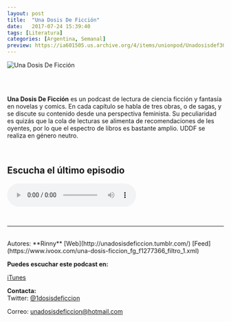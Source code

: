 ```yaml
---
layout: post
title:  "Una Dosis De Ficción"
date:   2017-07-24 15:39:40
tags: [Literatura]
categories: [Argentina, Semanal]
preview: https://ia601505.us.archive.org/4/items/unionpod/Unadosisdef300-RinnyA.png
---
```


![Una Dosis De Ficción](https://ia601505.us.archive.org/4/items/unionpod/Unadosisdef500-RinnyA.png)  

<br/>  
<br/>
 
**Una Dosis De Ficción** es un podcast de lectura de ciencia ficción y fantasía en novelas y comics. En cada capítulo se habla de tres obras, o de sagas, y se discute su contenido desde una perspectiva feminista. Su peculiaridad es quizás que la cola de lecturas se alimenta de recomendaciones de les oyentes, por lo que el espectro de libros es bastante amplio. UDDF se realiza en género neutro.   

<br/>

## Escucha el último episodio  


<!--reproductor-feed=https://www.ivoox.com/una-dosis-ficcion_fg_f1277366_filtro_1.xml-->
<!--reproductor-start-->
<audio id="audio" preload="auto" controls="" src="http://www.ivoox.com/death-is-the-road-to-awe_mf_21297613_feed_1.mp3"></audio>
<!--reproductor-end-->

<br>


_ _ _  

<br>  
Autores: **Rinny**  
[Web](http://unadosisdeficcion.tumblr.com/)  
[Feed](https://www.ivoox.com/una-dosis-ficcion_fg_f1277366_filtro_1.xml)  

**Puedes escuchar este podcast en:**  
  
[iTunes](https://itunes.apple.com/ar/podcast/una-dosis-de-ficcion/id1121887872?mt=2)   


**Contacta:**  
Twitter: [@1dosisdeficcion](https://twitter.com/@1dosisdeficcion) 

Correo: [unadosisdeficcion@hotmail.com](mailto:unadosisdeficcion@hotmail.com)  







